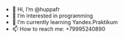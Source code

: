 - 👋 Hi, I’m @huppafr
- 👀 I’m interested in programming
- 🌱 I’m currently learning Yandex.Praktikum
- 📫 How to reach me: +79995240890


<!---
huppafr/huppafr is a ✨ special ✨ repository because its `README.md` (this file) appears on your GitHub profile.
You can click the Preview link to take a look at your changes.
--->
